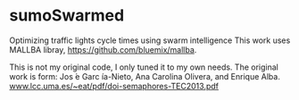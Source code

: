 sumoSwarmed
===========


Optimizing traffic lights cycle times using swarm intelligence 
This work uses MALLBA libray, https://github.com/bluemix/mallba. 

This is not my original code, I only tuned it to my own needs. The original work is form:
Jos ́e Garc ́ıa-Nieto, Ana Carolina Olivera, and Enrique Alba.
www.lcc.uma.es/~eat/pdf/doi-semaphores-TEC2013.pdf
